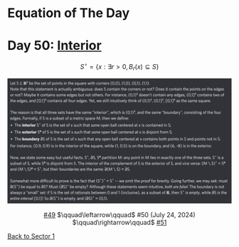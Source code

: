 # Equation of The Day

# Day 50: [Interior](https://en.wikipedia.org/wiki/Interior_(topology))

$$S^\circ=\{x:\exists r>0,B_r(x)\subseteq S\}$$

<picture><img alt="Day 50" src="0050.png"></picture>

<center><a href="0049.html">#49</a> $\qquad\leftarrow\qquad$ #50 (July 24, 2024) $\qquad\rightarrow\qquad$ <a href="0051.html">#51</a></center>

[Back to Sector 1](../0-63.md)

<script data-goatcounter="https://zswu.goatcounter.com/count" async src="//gc.zgo.at/count.js"></script>
<script src="https://utteranc.es/client.js" repo="12AbBa/eotd" issue-term="pathname" theme="github-light" crossorigin="anonymous" async> </script>